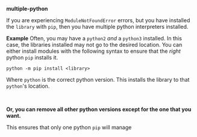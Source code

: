 **multiple-python**

If you are experiencing `ModuleNotFoundError` errors, but you have installed the `library` with `pip`, then you have multiple python interpreters installed.

**Example**
Often, you may have a `python2` *and* a `python3` installed. In this case, the libraries installed may not go to the desired location. You can either install modules with the following syntax to ensure that the *right* python `pip` installs it.

```
python -m pip install <library>
```
Where `python` is the correct python version. This installs the library to that `python`'s location.

<br>

**Or, you can remove all other python versions except for the one that you want.**

This ensures that only one python `pip` will manage

